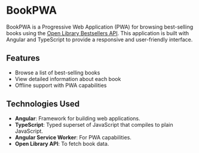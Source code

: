 # BookPWA

BookPWA is a Progressive Web Application (PWA) for browsing best-selling books using the [Open Library Bestsellers API](https://openlibrary.org/bestsellers). This application is built with Angular and TypeScript to provide a responsive and user-friendly interface.

## Features
- Browse a list of best-selling books
- View detailed information about each book
- Offline support with PWA capabilities

## Technologies Used
- **Angular**: Framework for building web applications.
- **TypeScript**: Typed superset of JavaScript that compiles to plain JavaScript.
- **Angular Service Worker**: For PWA capabilities.
- **Open Library API**: To fetch book data.
